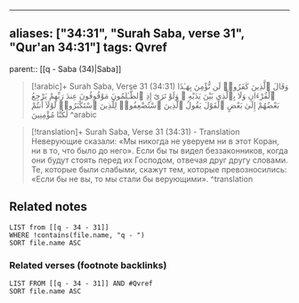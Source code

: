 
---
aliases: ["34:31", "Surah Saba, verse 31", "Qur'an 34:31"]
tags: Qvref
---

parent:: [[q - Saba (34)|Saba]]

> [!arabic]+ Surah Saba, Verse 31 (34:31)
> <span class="quran-arabic">وَقَالَ ٱلَّذِينَ كَفَرُوا۟ لَن نُّؤْمِنَ بِهَـٰذَا ٱلْقُرْءَانِ وَلَا بِٱلَّذِى بَيْنَ يَدَيْهِ ۗ وَلَوْ تَرَىٰٓ إِذِ ٱلظَّـٰلِمُونَ مَوْقُوفُونَ عِندَ رَبِّهِمْ يَرْجِعُ بَعْضُهُمْ إِلَىٰ بَعْضٍ ٱلْقَوْلَ يَقُولُ ٱلَّذِينَ ٱسْتُضْعِفُوا۟ لِلَّذِينَ ٱسْتَكْبَرُوا۟ لَوْلَآ أَنتُمْ لَكُنَّا مُؤْمِنِينَ</span>
^arabic

> [!translation]+ Surah Saba, Verse 31 (34:31) - Translation
> Неверующие сказали: «Мы никогда не уверуем ни в этот Коран, ни в то, что было до него». Если бы ты видел беззаконников, когда они будут стоять перед их Господом, отвечая друг другу словами. Те, которые были слабыми, скажут тем, которые превозносились: «Если бы не вы, то мы стали бы верующими».
^translation



## Related notes
```dataview
LIST from [[q - 34 - 31]]
WHERE !contains(file.name, "q - ")
SORT file.name ASC
```

### Related verses (footnote backlinks)
```dataview
LIST FROM [[q - 34 - 31]] AND #Qvref
SORT file.name ASC
```

